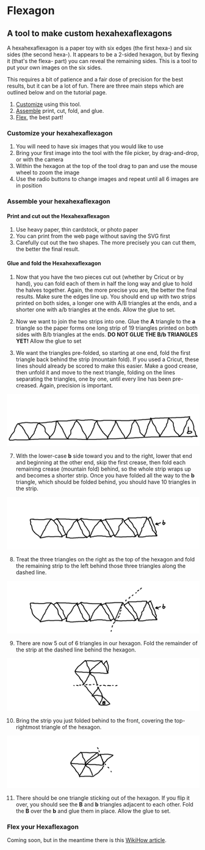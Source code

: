 # Flexagon

## A tool to make custom hexahexaflexagons

A hexahexaflexagon is a paper toy with six edges (the first hexa-) and six sides (the second hexa-). It appears to be a 2-sided hexagon, but by flexing it (that's the flexa- part) you can reveal the remaining sides. This is a tool to put your own images on the six sides.

This requires a bit of patience and a fair dose of precision for the best results, but it can be a lot of fun. There are three main steps which are outlined below and on the tutorial page.

1. [Customize](#Customize-your-hexahexaflexagon) using this tool.
2. [Assemble](#Assemble-your-hexahexaflexagon) print, cut, fold, and glue.
3. [Flex](#Flex-your-hexahexaflexagon), the best part!

### Customize your hexahexaflexagon

1. You will need to have six images that you would like to use
2. Bring your first image into the tool with the file picker, by drag-and-drop, or with the camera
3. Within the hexagon at the top of the tool drag to pan and use the mouse wheel to zoom the image
4. Use the radio buttons to change images and repeat until all 6 images are in position

### Assemble your hexahexaflexagon

#### Print and cut out the Hexahexaflexagon

1. Use heavy paper, thin cardstock, or photo paper
2. You can print from the web page without saving the SVG first
3. Carefully cut out the two shapes. The more precisely you can cut them, the better the final result.

#### Glue and fold the Hexahexaflexagon

1. Now that you have the two pieces cut out (whether by Cricut or by hand), you can fold each of them in half the long way and glue to hold the halves together. Again, the more precise you are, the better the final results. Make sure the edges line up. You should end up with two strips printed on both sides, a longer one with A/B triangles at the ends, and a shorter one with a/b triangles at the ends. Allow the glue to set.

2. Now we want to join the two strips into one. Glue the **A** triangle to the **a** triangle so the paper forms one long strip of 19 triangles printed on both sides with B/b triangles at the ends. **DO NOT GLUE THE B/b TRIANGLES YET!** Allow the glue to set

3. We want the triangles pre-folded, so starting at one end, fold the first triangle back behind the strip (mountain fold). If you used a Cricut, these lines should already be scored to make this easier. Make a good crease, then unfold it and move to the next triangle, folding on the lines separating the triangles, one by one, until every line has been pre-creased. Again, precision is important.

![Wrapping the hexahexaflexagon](images/hexahexaflexagon0.png)

7. With the lower-case **b** side toward you and to the right, lower that end and beginning at the other end, skip the first crease, then fold each remaining crease (mountain fold) behind, so the whole strip wraps up and becomes a shorter strip. Once you have folded all the way to the **b** triangle, which should be folded behind, you should have 10 triangles in the strip.

![Beginning the hexagon folds](images/hexahexaflexagon1.png)

8. Treat the three triangles on the right as the top of the hexagon and fold the remaining strip to the left behind those three triangles along the dashed line.

![Continuing to fold the hexagon](images/hexahexaflexagon2.png)

9. There are now 5 out of 6 triangles in our hexagon. Fold the remainder of the strip at the dashed line behind the hexagon.

![Hexagon nearly complete](images/hexahexaflexagon3.png)

10. Bring the strip you just folded behind to the front, covering the top-rightmost triangle of the hexagon.

![Folding the final triangle](images/hexahexaflexagon4.png)

11. There should be one triangle sticking out of the hexagon. If you flip it over, you should see the **B** and **b** triangles adjacent to each other. Fold the **B** over the **b** and glue them in place. Allow the glue to set.

### Flex your Hexaflexagon

Coming soon, but in the meantime there is this [WikiHow article](https://www.wikihow.com/Fold-a-Hexaflexagon#Flexing-Your-Hexaflexagon).
